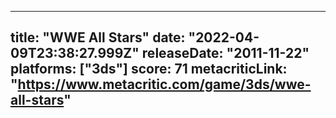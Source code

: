 
---
title: "WWE All Stars"
date: "2022-04-09T23:38:27.999Z"
releaseDate: "2011-11-22"
platforms: ["3ds"]
score: 71
metacriticLink: "https://www.metacritic.com/game/3ds/wwe-all-stars"
---
